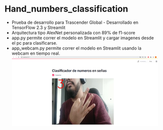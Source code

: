 # Hand_numbers_classification
* Prueba de desarrollo para Trascender Global - Desarrollado en TensorFlow 2.3 y Streamlit
* Arquitectura tipo AlexNet personalizada con 89% de f1-score
* app.py permite correr el modelo en Streamlit y cargar imagenes desde el pc para clasificarse.
* app_webcam.py permite correr el modelo en Streamlit usando la webcam en tiempo real.
![alt text](https://github.com/gabola24/Hand_numbers_classification/blob/main/images/Captura.PNG)
